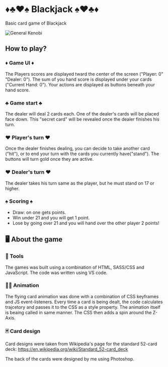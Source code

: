 # ♦♣♥♠ Blackjack ♠♥♣♦
Basic card game of Blackjack

![General Kenobi](https://media.giphy.com/media/NhrVA9pjd2gFv6N7pv/giphy.gif)

## How to play?

### ♦ Game UI ♦
The Players scores are displayed tward the center of the screen ("Player: 0" "Dealer: 0").
The sum of you hand score is displayed under your cards ("Current Hand: 0").
Your actions are displayed as buttons beneath your hand score.

### ♣ Game start ♣
The dealer will deal 2 cards each. One of the dealer's cards will be placed face down.
This "secret card" will be revealed once the dealer finishes his turn.

### ♥ Player's turn ♥
Once the dealer finishes dealing, you can decide to take another card ("hit"), or to end your turn with the cards you currently have("stand").
The buttons will turn gold once they are active.

### ♥ Dealer's turn ♥
The dealer takes his turn same as the player, but he must stand on 17 or higher.

### ♠ Scoring ♠
- Draw: on one gets points.
- Win under 21 and you will get 1 point.
- Lose by going over 21 and you will hand over the other player 2 points!

## 🖥 About the game

### 🔧 Tools
The games was built using a combination of HTML, SASS/CSS and JavaScript.
The code was written using VS code.

### 🏃‍♀️ Animation
The flying card animation was done with a combination of CSS keyframes and JS event-listeners.
Every time a card is being dealt, the code calculates trajcetory and passes it to the CSS as a style property.
The animation itself is beaing called in same manner. The CSS then adds a spin around the Z-Axis.

### 🃏 Card design
Card designs were taken from Wikipedia's page for the standard 52-card deck:
https://en.wikipedia.org/wiki/Standard_52-card_deck

The back of the cards were designed by me using Photoshop.
